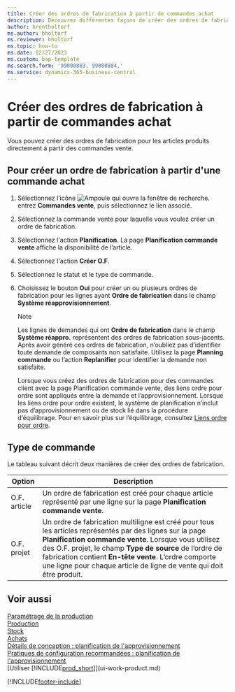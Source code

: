 ```yaml
---
title: Créer des ordres de fabrication à partir de commandes achat
description: Découvrez différentes façons de créer des ordres de fabrication pour les articles produits directement à partir des commandes vente.
author: brentholtorf
ms.author: bholtorf
ms.reviewer: bholtorf
ms.topic: how-to
ms.date: 02/27/2023
ms.custom: bap-template
ms.search.form: '99000883, 99000884,'
ms.service: dynamics-365-business-central
---
```

# Créer des ordres de fabrication à partir de commandes achat

Vous pouvez créer des ordres de fabrication pour les articles produits directement à partir des commandes vente.  

## Pour créer un ordre de fabrication à partir d'une commande achat  

1. Sélectionnez l’icône ![Ampoule qui ouvre la fenêtre de recherche.](media/ui-search/search_small.png "Dites-moi ce que vous voulez faire") entrez **Commandes vente**, puis sélectionnez le lien associé.  
2. Sélectionnez la commande vente pour laquelle vous voulez créer un ordre de fabrication.  
3. Sélectionnez l'action **Planification**. La page **Planification commande vente** affiche la disponibilité de l’article.  
4. Sélectionnez l'action **Créer O.F**.  
5. Sélectionnez le statut et le type de commande.  
6. Choisissez le bouton **Oui** pour créer un ou plusieurs ordres de fabrication pour les lignes ayant **Ordre de fabrication** dans le champ **Système réapprovisionnement**.

    > [!NOTE]  
    > Les lignes de demandes qui ont **Ordre de fabrication** dans le champ **Système réappro.** représentent des ordres de fabrication sous-jacents. Après avoir généré ces ordres de fabrication, n’oubliez pas d’identifier toute demande de composants non satisfaite. Utilisez la page **Planning commande** ou l’action **Replanifier** pour identifier la demande non satisfaite.
    >
    > Lorsque vous créez des ordres de fabrication pour des commandes client avec la page Planification commande vente, des liens ordre pour ordre sont appliqués entre la demande et l’approvisionnement. Lorsque les liens ordre pour ordre existent, le système de planification n’inclut pas d’approvisionnement ou de stock lié dans la procédure d’équilibrage. Pour en savoir plus sur l’équilibrage, consultez [Liens ordre pour ordre](design-details-central-concepts-of-the-planning-system.md#order-to-order-links).

## Type de commande  

Le tableau suivant décrit deux manières de créer des ordres de fabrication.

|Option|Description|
|------|-----------|
|O.F. article|Un ordre de fabrication est créé pour chaque article représenté par une ligne sur la page **Planification commande vente**.|
|O.F. projet|Un ordre de fabrication multiligne est créé pour tous les articles représentés par des lignes sur la page **Planification commande vente**. Lorsque vous utilisez des O.F. projet, le champ **Type de source** de l’ordre de fabrication contient **En-tête vente**. L’ordre comporte une ligne pour chaque article de ligne de vente qui doit être produit.|

## Voir aussi  

[Paramétrage de la production](production-configure-production-processes.md)  
[Production](production-manage-manufacturing.md)  
[Stock](inventory-manage-inventory.md)  
[Achats](purchasing-manage-purchasing.md)  
[Détails de conception : planification de l'approvisionnement](design-details-supply-planning.md)  
[Pratiques de configuration recommandées : planification de l'approvisionnement](setup-best-practices-supply-planning.md)  
[Utiliser [!INCLUDE[prod_short](includes/prod_short.md)]](ui-work-product.md)


[!INCLUDE[footer-include](includes/footer-banner.md)]
